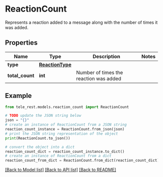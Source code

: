 # ReactionCount

Represents a reaction added to a message along with the number of times it was added.

## Properties

Name | Type | Description | Notes
------------ | ------------- | ------------- | -------------
**type** | [**ReactionType**](ReactionType.md) |  | 
**total_count** | **int** | Number of times the reaction was added | 

## Example

```python
from tele_rest.models.reaction_count import ReactionCount

# TODO update the JSON string below
json = "{}"
# create an instance of ReactionCount from a JSON string
reaction_count_instance = ReactionCount.from_json(json)
# print the JSON string representation of the object
print(ReactionCount.to_json())

# convert the object into a dict
reaction_count_dict = reaction_count_instance.to_dict()
# create an instance of ReactionCount from a dict
reaction_count_from_dict = ReactionCount.from_dict(reaction_count_dict)
```
[[Back to Model list]](../README.md#documentation-for-models) [[Back to API list]](../README.md#documentation-for-api-endpoints) [[Back to README]](../README.md)


